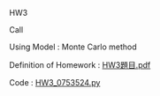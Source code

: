 HW3

Call

Using Model : Monte Carlo method

Definition of Homework : [HW3題目.pdf]( https://github.com/laynotena/Artificial-Intelligence-and-Financial-Technology-Practice/blob/main/HW3/2019AIFinTech_HW3.pdf )

Code : [HW3_0753524.py](https://github.com/laynotena/Artificial-Intelligence-and-Financial-Technology-Practice/blob/main/HW3/HW3_0753524.py)







